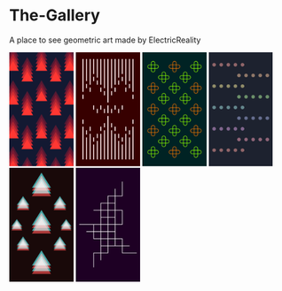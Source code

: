 # The-Gallery
A place to see geometric art made by ElectricReality

<img src="https://raw.githubusercontent.com/ElectricReality/The-Gallery/master/Rising%20Triangles.png" width="23%"></img> 
<img src="https://raw.githubusercontent.com/ElectricReality/The-Gallery/master/Barcode.png" width="23%"></img> 
<img src="https://raw.githubusercontent.com/ElectricReality/The-Gallery/master/Crossing%20Lights.png" width="23%"></img> 
<img src="https://raw.githubusercontent.com/ElectricReality/The-Gallery/master/Faded%20Dots.png" width="23%"></img> 
<img src="https://raw.githubusercontent.com/ElectricReality/The-Gallery/master/Neon%20Lights.png" width="23%"></img> 
<img src="https://raw.githubusercontent.com/ElectricReality/The-Gallery/master/Parallel%20Lines.png" width="23%"></img> 
